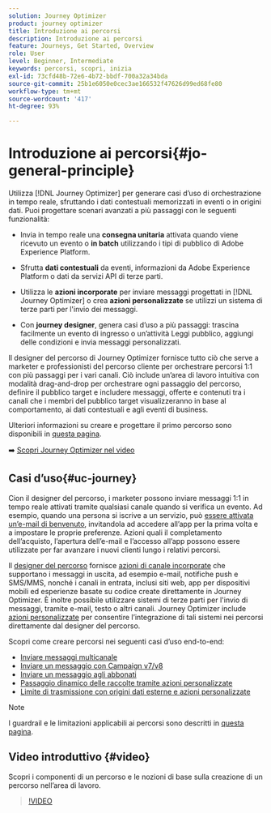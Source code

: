 ```yaml
---
solution: Journey Optimizer
product: journey optimizer
title: Introduzione ai percorsi
description: Introduzione ai percorsi
feature: Journeys, Get Started, Overview
role: User
level: Beginner, Intermediate
keywords: percorsi, scopri, inizia
exl-id: 73cfd48b-72e6-4b72-bbdf-700a32a34bda
source-git-commit: 25b1e6050e0cec3ae166532f47626d99ed68fe80
workflow-type: tm+mt
source-wordcount: '417'
ht-degree: 93%

---
```



# Introduzione ai percorsi{#jo-general-principle}

Utilizza [!DNL Journey Optimizer] per generare casi d’uso di orchestrazione in tempo reale, sfruttando i dati contestuali memorizzati in eventi o in origini dati. Puoi progettare scenari avanzati a più passaggi con le seguenti funzionalità:

* Invia in tempo reale una **consegna unitaria** attivata quando viene ricevuto un evento o **in batch** utilizzando i tipi di pubblico di Adobe Experience Platform.

* Sfrutta **dati contestuali** da eventi, informazioni da Adobe Experience Platform o dati da servizi API di terze parti.

* Utilizza le **azioni incorporate** per inviare messaggi progettati in [!DNL Journey Optimizer] o crea **azioni personalizzate** se utilizzi un sistema di terze parti per l&#39;invio dei messaggi.

* Con **journey designer**, genera casi d’uso a più passaggi: trascina facilmente un evento di ingresso o un’attività Leggi pubblico, aggiungi delle condizioni e invia messaggi personalizzati.

Il designer del percorso di Journey Optimizer fornisce tutto ciò che serve a marketer e professionisti del percorso cliente per orchestrare percorsi 1:1 con più passaggi per i vari canali. Ciò include un’area di lavoro intuitiva con modalità drag-and-drop per orchestrare ogni passaggio del percorso, definire il pubblico target e includere messaggi, offerte e contenuti tra i canali che i membri del pubblico target visualizzeranno in base al comportamento, ai dati contestuali e agli eventi di business.

Ulteriori informazioni su creare e progettare il primo percorso sono disponibili in [questa pagina](journey-gs.md).

➡️ [Scopri Journey Optimizer nel video](#video)

## Casi d’uso{#uc-journey}

Cion il designer del percorso, i marketer possono inviare messaggi 1:1 in tempo reale attivati tramite qualsiasi canale quando si verifica un evento. Ad esempio, quando una persona si iscrive a un servizio, può [essere attivata un’e-mail di benvenuto](message-to-subscribers-uc.md), invitandola ad accedere all’app per la prima volta e a impostare le proprie preferenze. Azioni quali il completamento dell’acquisto, l’apertura dell’e-mail e l’accesso all’app possono essere utilizzate per far avanzare i nuovi clienti lungo i relativi percorsi.

Il [designer del percorso](using-the-journey-designer.md) fornisce [azioni di canale incorporate](journeys-message.md) che supportano i messaggi in uscita, ad esempio e-mail, notifiche push e SMS/MMS, nonché i canali in entrata, inclusi siti web, app per dispositivi mobili ed esperienze basate su codice create direttamente in Journey Optimizer. È inoltre possibile utilizzare sistemi di terze parti per l&#39;invio di messaggi, tramite e-mail, testo o altri canali. Journey Optimizer include [azioni personalizzate](using-custom-actions.md) per consentire l’integrazione di tali sistemi nei percorsi direttamente dal designer del percorso.

Scopri come creare percorsi nei seguenti casi d’uso end-to-end:

* [Inviare messaggi multicanale](journeys-uc.md)
* [Inviare un messaggio con Campaign v7/v8](ajo-ac.md)
* [Inviare un messaggio agli abbonati](message-to-subscribers-uc.md)
* [Passaggio dinamico delle raccolte tramite azioni personalizzate](collections.md)
* [Limite di trasmissione con origini dati esterne e azioni personalizzate](limit-throughput.md)

>[!NOTE]
>
>I guardrail e le limitazioni applicabili ai percorsi sono descritti in [questa pagina](../start/guardrails.md).

## Video introduttivo {#video}

Scopri i componenti di un percorso e le nozioni di base sulla creazione di un percorso nell’area di lavoro.

>[!VIDEO](https://video.tv.adobe.com/v/3424996?quality=12)
